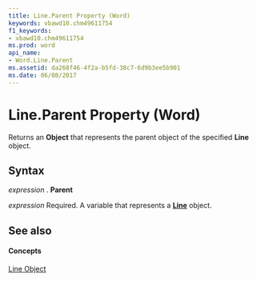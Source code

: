 ```yaml
---
title: Line.Parent Property (Word)
keywords: vbawd10.chm49611754
f1_keywords:
- vbawd10.chm49611754
ms.prod: word
api_name:
- Word.Line.Parent
ms.assetid: da268f46-4f2a-b5fd-38c7-6d9b3ee5b901
ms.date: 06/08/2017
---
```



# Line.Parent Property (Word)

Returns an **Object** that represents the parent object of the specified **Line** object.


## Syntax

 _expression_ . **Parent**

 _expression_ Required. A variable that represents a **[Line](line-object-word.md)** object.


## See also


#### Concepts


[Line Object](line-object-word.md)

